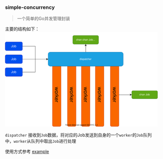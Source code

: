 ### simple-concurrency
> 一个简单的Go并发管理封装

主要的结构如下：
<img src="framework.svg" width=500>

`dispatcher` 接收到`Job`数据，将对应的Job发送到自身的一个`worker`的`Job`队列中，`worker`从队列中取出`Job`进行处理

使用方式参考 [example](./examples)